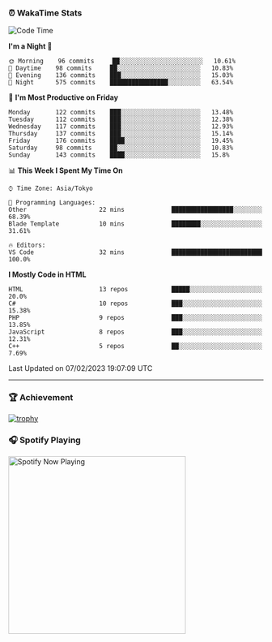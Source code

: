 ### ⏰ WakaTime Stats


<!--START_SECTION:waka-->
![Code Time](http://img.shields.io/badge/Code%20Time-511%20hrs%2041%20mins-blue)

**I'm a Night 🦉** 

```text
🌞 Morning    96 commits     ██░░░░░░░░░░░░░░░░░░░░░░░   10.61% 
🌆 Daytime    98 commits     ██░░░░░░░░░░░░░░░░░░░░░░░   10.83% 
🌃 Evening    136 commits    ███░░░░░░░░░░░░░░░░░░░░░░   15.03% 
🌙 Night      575 commits    ████████████████░░░░░░░░░   63.54%

```
📅 **I'm Most Productive on Friday** 

```text
Monday       122 commits    ███░░░░░░░░░░░░░░░░░░░░░░   13.48% 
Tuesday      112 commits    ███░░░░░░░░░░░░░░░░░░░░░░   12.38% 
Wednesday    117 commits    ███░░░░░░░░░░░░░░░░░░░░░░   12.93% 
Thursday     137 commits    ███░░░░░░░░░░░░░░░░░░░░░░   15.14% 
Friday       176 commits    ████░░░░░░░░░░░░░░░░░░░░░   19.45% 
Saturday     98 commits     ██░░░░░░░░░░░░░░░░░░░░░░░   10.83% 
Sunday       143 commits    ████░░░░░░░░░░░░░░░░░░░░░   15.8%

```


📊 **This Week I Spent My Time On** 

```text
⌚︎ Time Zone: Asia/Tokyo

💬 Programming Languages: 
Other                    22 mins             █████████████████░░░░░░░░   68.39% 
Blade Template           10 mins             ████████░░░░░░░░░░░░░░░░░   31.61%

🔥 Editors: 
VS Code                  32 mins             █████████████████████████   100.0%

```

**I Mostly Code in HTML** 

```text
HTML                     13 repos            █████░░░░░░░░░░░░░░░░░░░░   20.0% 
C#                       10 repos            ███░░░░░░░░░░░░░░░░░░░░░░   15.38% 
PHP                      9 repos             ███░░░░░░░░░░░░░░░░░░░░░░   13.85% 
JavaScript               8 repos             ███░░░░░░░░░░░░░░░░░░░░░░   12.31% 
C++                      5 repos             ██░░░░░░░░░░░░░░░░░░░░░░░   7.69%

```



 Last Updated on 07/02/2023 19:07:09 UTC
<!--END_SECTION:waka-->

---

### 🏆 Achievement

[![trophy](https://github-profile-trophy.vercel.app/?username=Slime-hatena&theme=flat&no-bg=true&no-frame=true&column=8)](https://github.com/ryo-ma/github-profile-trophy)

### 🎧 Spotify Playing

[<img src="https://spotify-now-playing-slime-hatena.vercel.app/api/spotify-playing" alt="Spotify Now Playing" width="350" />](https://open.spotify.com/user/slime_hatena)

<!--
**Slime-hatena/Slime-hatena** is a ✨ _special_ ✨ repository because its `README.md` (this file) appears on your GitHub profile.

Here are some ideas to get you started:

- 🔭 I’m currently working on ...
- 🌱 I’m currently learning ...
- 👯 I’m looking to collaborate on ...
- 🤔 I’m looking for help with ...
- 💬 Ask me about ...
- 📫 How to reach me: ...
- 😄 Pronouns: ...
- ⚡ Fun fact: ...
-->
